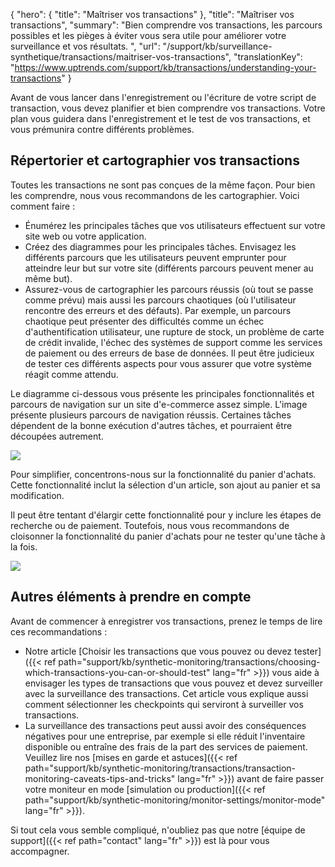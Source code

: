 {
"hero": {
"title": "Maîtriser vos transactions"
},
"title": "Maîtriser vos transactions",
"summary": "Bien comprendre vos transactions, les parcours possibles et les pièges à éviter vous sera utile pour améliorer votre surveillance et vos résultats. ",
"url": "/support/kb/surveillance-synthetique/transactions/maitriser-vos-transactions",
"translationKey": "https://www.uptrends.com/support/kb/transactions/understanding-your-transactions"
}

Avant de vous lancer dans l'enregistrement ou l'écriture de votre script de transaction, vous devez planifier et bien comprendre vos transactions. Votre plan vous guidera dans l'enregistrement et le test de vos transactions, et vous prémunira contre différents problèmes.

## Répertorier et cartographier vos transactions

Toutes les transactions ne sont pas conçues de la même façon. Pour bien les comprendre, nous vous recommandons de les cartographier. Voici comment faire :

- Énumérez les principales tâches que vos utilisateurs effectuent sur votre site web ou votre application.
- Créez des diagrammes pour les principales tâches. Envisagez les différents parcours que les utilisateurs peuvent emprunter pour atteindre leur but sur votre site (différents parcours peuvent mener au même but).
- Assurez-vous de cartographier les parcours réussis (où tout se passe comme prévu) mais aussi les parcours chaotiques (où l'utilisateur rencontre des erreurs et des défauts). Par exemple, un parcours chaotique peut présenter des difficultés comme un échec d'authentification utilisateur, une rupture de stock, un problème de carte de crédit invalide, l'échec des systèmes de support comme les services de paiement ou des erreurs de base de données. Il peut être judicieux de tester ces différents aspects pour vous assurer que votre système réagit comme attendu.

Le diagramme ci-dessous vous présente les principales fonctionnalités et parcours de navigation sur un site d'e-commerce assez simple. L'image présente plusieurs parcours de navigation réussis. Certaines tâches dépendent de la bonne exécution d'autres tâches, et pourraient être découpées autrement.

![](/img/content/3604c5bd-5c6e-4f07-acd7-0010408a7f18.png)

Pour simplifier, concentrons-nous sur la fonctionnalité du panier d'achats. Cette fonctionnalité inclut la sélection d'un article, son ajout au panier et sa modification.

Il peut être tentant d'élargir cette fonctionnalité pour y inclure les étapes de recherche ou de paiement. Toutefois, nous vous recommandons de cloisonner la fonctionnalité du panier d'achats pour ne tester qu'une tâche à la fois.

![](/img/content/fc2b70c0-8ecf-4071-8f2b-67b3be0aa537.png)

## Autres éléments à prendre en compte

Avant de commencer à enregistrer vos transactions, prenez le temps de lire ces recommandations :

- Notre article [Choisir les transactions que vous pouvez ou devez tester]({{< ref path="support/kb/synthetic-monitoring/transactions/choosing-which-transactions-you-can-or-should-test" lang="fr" >}}) vous aide à envisager les types de transactions que vous pouvez et devez surveiller avec la surveillance des transactions. Cet article vous explique aussi comment sélectionner les checkpoints qui serviront à surveiller vos transactions.
- La surveillance des transactions peut aussi avoir des conséquences négatives pour une entreprise, par exemple si elle réduit l'inventaire disponible ou entraîne des frais de la part des services de paiement. Veuillez lire nos [mises en garde et astuces]({{< ref path="support/kb/synthetic-monitoring/transactions/transaction-monitoring-caveats-tips-and-tricks" lang="fr" >}}) avant de faire passer votre moniteur en mode [simulation ou production]({{< ref path="support/kb/synthetic-monitoring/monitor-settings/monitor-mode" lang="fr" >}}).

Si tout cela vous semble compliqué, n'oubliez pas que notre [équipe de support]({{< ref path="contact" lang="fr" >}}) est là pour vous accompagner.
